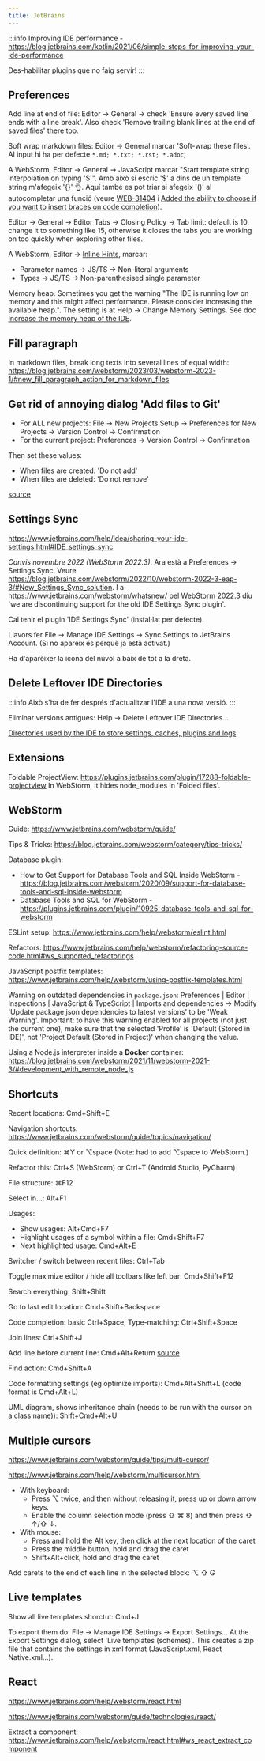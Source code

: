 ```yaml
---
title: JetBrains
---
```


:::info
Improving IDE performance - https://blog.jetbrains.com/kotlin/2021/06/simple-steps-for-improving-your-ide-performance

Des-habilitar plugins que no faig servir!
:::

## Preferences

Add line at end of file: Editor → General → check 'Ensure every saved line ends with a line break'. Also check 'Remove trailing blank lines at the end of saved files' there too.

Soft wrap markdown files: Editor → General marcar 'Soft-wrap these files'. Al input hi ha per defecte `*.md; *.txt; *.rst; *.adoc`;

A WebStorm, Editor → General → JavaScript marcar "Start template string interpolation on typing '$'". Amb això si escric '$' a dins de un template string m'afegeix '{}' 👌. Aquí també es pot triar si afegeix '()' al autocompletar una funció (veure [WEB-31404](https://youtrack.jetbrains.com/issue/WEB-31404) i [Added the ability to choose if you want to insert braces on code completion](https://blog.jetbrains.com/webstorm/2021/08/webstorm-2021-2-1/)).

Editor → General → Editor Tabs → Closing Policy → Tab limit: default is 10, change it to something like 15, otherwise it closes the tabs you are working on too quickly when exploring other files.

A WebStorm, Editor → [Inline Hints](https://www.jetbrains.com/help/webstorm/inlay-hints.html), marcar:

- Parameter names → JS/TS → Non-literal arguments
- Types → JS/TS → Non-parenthesised single parameter

Memory heap. Sometimes you get the warning "The IDE is running low on memory and this might affect performance. Please consider increasing the available heap.".
The setting is at Help → Change Memory Settings. See doc [Increase the memory heap of the IDE](https://www.jetbrains.com/help/idea/increasing-memory-heap.html).

## Fill paragraph

In markdown files, break long texts into several lines of equal width:
https://blog.jetbrains.com/webstorm/2023/03/webstorm-2023-1/#new_fill_paragraph_action_for_markdown_files

## Get rid of annoying dialog 'Add files to Git'

- For ALL new projects: File → New Projects Setup → Preferences for New Projects → Version Control → Confirmation
- For the current project: Preferences → Version Control → Confirmation

Then set these values:

- When files are created: 'Do not add'
- When files are deleted: 'Do not remove'

[source](https://stackoverflow.com/questions/44135615/turn-off-intellij-auto-adding-to-vcs-git)

## Settings Sync

https://www.jetbrains.com/help/idea/sharing-your-ide-settings.html#IDE_settings_sync

_Canvis novembre 2022 (WebStorm 2022.3)_. Ara està a Preferences → Settings Sync. Veure https://blog.jetbrains.com/webstorm/2022/10/webstorm-2022-3-eap-3/#New_Settings_Sync_solution. I a https://www.jetbrains.com/webstorm/whatsnew/ pel WebStorm 2022.3 diu 'we are discontinuing support for the old IDE Settings Sync plugin'.

Cal tenir el plugin 'IDE Settings Sync' (instal·lat per defecte).

Llavors fer File → Manage IDE Settings → Sync Settings to JetBrains Account. (Si no apareix és perquè ja està activat.)

Ha d'aparèixer la icona del núvol a baix de tot a la dreta.

## Delete Leftover IDE Directories

:::info
Això s'ha de fer després d'actualitzar l'IDE a una nova versió.
:::

Eliminar versions antigues: Help → Delete Leftover IDE Directories…

[Directories used by the IDE to store settings, caches, plugins and logs](https://intellij-support.jetbrains.com/hc/en-us/articles/206544519-Directories-used-by-the-IDE-to-store-settings-caches-plugins-and-logs)

## Extensions

Foldable ProjectView: https://plugins.jetbrains.com/plugin/17288-foldable-projectview
In WebStorm, it hides node_modules in 'Folded files'.

## WebStorm

Guide: https://www.jetbrains.com/webstorm/guide/

Tips & Tricks: https://blog.jetbrains.com/webstorm/category/tips-tricks/

Database plugin:

- How to Get Support for Database Tools and SQL Inside WebStorm - https://blog.jetbrains.com/webstorm/2020/09/support-for-database-tools-and-sql-inside-webstorm
- Database Tools and SQL for WebStorm - https://plugins.jetbrains.com/plugin/10925-database-tools-and-sql-for-webstorm

ESLint setup: https://www.jetbrains.com/help/webstorm/eslint.html

Refactors: https://www.jetbrains.com/help/webstorm/refactoring-source-code.html#ws_supported_refactorings

JavaScript postfix templates: https://www.jetbrains.com/help/webstorm/using-postfix-templates.html

Warning on outdated dependencies in `package.json`: Preferences | Editor | Inspections | JavaScript & TypeScript | Imports and dependencies → Modify 'Update package.json dependencies to latest versions' to be 'Weak Warning'. Important: to have this warning enabled for all projects (not just the current one), make sure that the selected 'Profile' is 'Default (Stored in IDE)', not 'Project Default (Stored in Project)' when changing the value.

Using a Node.js interpreter inside a **Docker** container: https://blog.jetbrains.com/webstorm/2021/11/webstorm-2021-3/#development_with_remote_node_js

## Shortcuts

Recent locations: Cmd+Shift+E

Navigation shortcuts: https://www.jetbrains.com/webstorm/guide/topics/navigation/

Quick definition: ⌘Y or ⌥space (Note: had to add ⌥space to WebStorm.)

Refactor this: Ctrl+S (WebStorm) or Ctrl+T (Android Studio, PyCharm)

File structure: ⌘F12

Select in...: Alt+F1

Usages:

- Show usages: Alt+Cmd+F7
- Highlight usages of a symbol within a file: Cmd+Shift+F7
- Next highlighted usage: Cmd+Alt+E

Switcher / switch between recent files: Ctrl+Tab

Toggle maximize editor / hide all toolbars like left bar: Cmd+Shift+F12

Search everything: Shift+Shift

Go to last edit location: Cmd+Shift+Backspace

Code completion: basic Ctrl+Space, Type-matching: Ctrl+Shift+Space

Join lines: Ctrl+Shift+J

Add line before current line: Cmd+Alt+Return [source](https://stackoverflow.com/questions/2909547/intellij-new-line-on-current-line-shortcut)

Find action: Cmd+Shift+A

Code formatting settings (eg optimize imports): Cmd+Alt+Shift+L (code format is Cmd+Alt+L)

UML diagram, shows inheritance chain (needs to be run with the cursor on a class name)): Shift+Cmd+Alt+U

## Multiple cursors

https://www.jetbrains.com/webstorm/guide/tips/multi-cursor/

https://www.jetbrains.com/help/webstorm/multicursor.html

- With keyboard:
  - Press ⌥ twice, and then without releasing it, press up or down arrow keys.
  - Enable the column selection mode (press ⇧ ⌘ 8) and then press ⇧ ↑/⇧ ↓.
- With mouse:
  - Press and hold the Alt key, then click at the next location of the caret
  - Press the middle button, hold and drag the caret
  - Shift+Alt+click, hold and drag the caret

Add carets to the end of each line in the selected block: ⌥ ⇧ G

## Live templates

Show all live templates shorctut: Cmd+J

To export them do: File → Manage IDE Settings → Export Settings... At the Export Settings dialog, select 'Live templates (schemes)'. This creates a zip file that contains the settings in xml format (JavaScript.xml, React Native.xml...).

## React

https://www.jetbrains.com/help/webstorm/react.html

https://www.jetbrains.com/webstorm/guide/technologies/react/

Extract a component: https://www.jetbrains.com/help/webstorm/react.html#ws_react_extract_component
